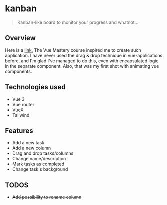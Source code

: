 # kanban
> Kanban-like board to monitor your progress and whatnot...

## Overview
Here is a [link.](http://vue-path-repo.site/kanban/dist/)
The Vue Mastery course inspired me to create such application.
I have never used the drag & drop technique in vue-applications before, and I'm glad I've managed to do this, even with encapsulated logic in the separate component. 
Also, that was my first shot with animating vue components.

## Technologies used
* Vue 3
* Vue router
* VueX
* Tailwind

## Features
* Add a new task
* Add a new column
* Drag and drop tasks/columns
* Change name/description
* Mark tasks as completed
* Change task's background

## TODOS
* ~~Add possibility to rename column~~
